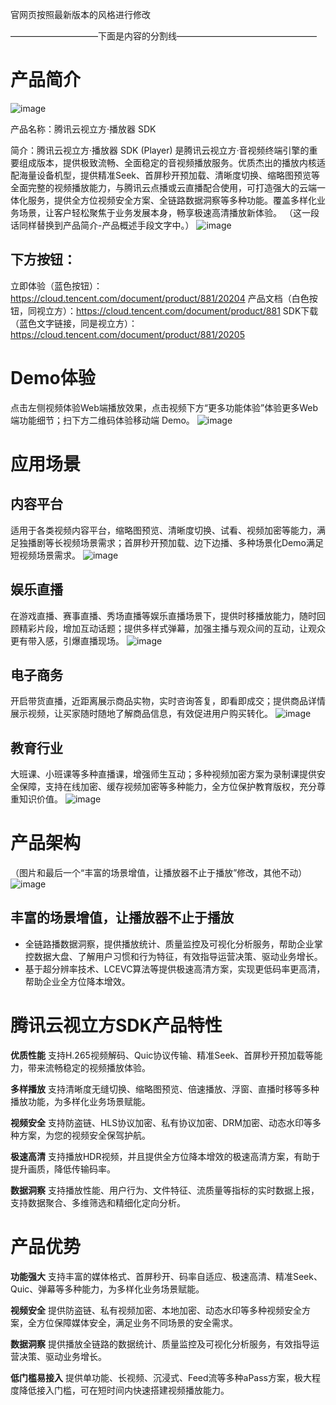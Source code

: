 官网页按照最新版本的风格进行修改

——————————下面是内容的分割线————————————————

# 产品简介

![image](https://user-images.githubusercontent.com/88317062/144960488-d37359c2-bee4-4ce5-b0a1-e2a3a7de4928.png)

产品名称：腾讯云视立方·播放器 SDK 

简介：腾讯云视立方·播放器 SDK (Player) 是腾讯云视立方·音视频终端引擎的重要组成版本，提供极致流畅、全面稳定的音视频播放服务。优质杰出的播放内核适配海量设备机型，提供精准Seek、首屏秒开预加载、清晰度切换、缩略图预览等全面完整的视频播放能力，与腾讯云点播或云直播配合使用，可打造强大的云端一体化服务，提供全方位视频安全方案、全链路数据洞察等多种功能。覆盖多样化业务场景，让客户轻松聚焦于业务发展本身，畅享极速高清播放新体验。
（这一段话同样替换到产品简介-产品概述手段文字中。）
![image](https://user-images.githubusercontent.com/88317062/141046851-b033542b-8664-4ec6-a110-2cfe80117a4b.png)

## 下方按钮：
立即体验（蓝色按钮）：https://cloud.tencent.com/document/product/881/20204
产品文档（白色按钮，同视立方）：https://cloud.tencent.com/document/product/881
SDK下载（蓝色文字链接，同是视立方）：https://cloud.tencent.com/document/product/881/20205








# Demo体验
点击左侧视频体验Web端播放效果，点击视频下方“更多功能体验”体验更多Web端功能细节；扫下方二维码体验移动端 Demo。
![image](https://user-images.githubusercontent.com/88317062/140859138-971f2dc9-f4b9-45a6-9fb5-fd62e09e081e.png)

# 应用场景
## 内容平台
适用于各类视频内容平台，缩略图预览、清晰度切换、试看、视频加密等能力，满足独播剧等长视频场景需求；首屏秒开预加载、边下边播、多种场景化Demo满足短视频场景需求。
![image](https://user-images.githubusercontent.com/88317062/140917688-2c28000d-7054-420b-8753-6e6f254bac17.png)

## 娱乐直播
在游戏直播、赛事直播、秀场直播等娱乐直播场景下，提供时移播放能力，随时回顾精彩片段，增加互动话题；提供多样式弹幕，加强主播与观众间的互动，让观众更有带入感，引爆直播现场。
![image](https://user-images.githubusercontent.com/88317062/140900003-ede16bef-7bcd-451f-be2d-307c8c3f42c9.png)


## 电子商务
开启带货直播，近距离展示商品实物，实时咨询答复，即看即成交；提供商品详情展示视频，让买家随时随地了解商品信息，有效促进用户购买转化。
![image](https://user-images.githubusercontent.com/88317062/140917805-566b19b0-a002-4395-b638-b92b01ef751a.png)


## 教育行业
大班课、小班课等多种直播课，增强师生互动；多种视频加密方案为录制课提供安全保障，支持在线加密、缓存视频加密等多种能力，全方位保护教育版权，充分尊重知识价值。
![image](https://user-images.githubusercontent.com/88317062/140917886-0b7a33e3-b214-4671-87be-57d70804c75b.png)






# 产品架构
（图片和最后一个“丰富的场景增值，让播放器不止于播放”修改，其他不动）
![image](https://user-images.githubusercontent.com/88317062/140925225-3849f709-f3f7-49a3-9000-325faef4eae4.png)

## 丰富的场景增值，让播放器不止于播放
* 全链路播数据洞察，提供播放统计、质量监控及可视化分析服务，帮助企业掌控数据大盘、了解用户习惯和行为特征，有效指导运营决策、驱动业务增长。
* 基于超分辨率技术、LCEVC算法等提供极速高清方案，实现更低码率更高清，帮助企业全方位降本增效。




# 腾讯云视立方SDK产品特性

**优质性能**  支持H.265视频解码、Quic协议传输、精准Seek、首屏秒开预加载等能力，带来流畅稳定的视频播放体验。

**多样播放**  支持清晰度无缝切换、缩略图预览、倍速播放、浮窗、直播时移等多种播放功能，为多样化业务场景赋能。

**视频安全**  支持防盗链、HLS协议加密、私有协议加密、DRM加密、动态水印等多种方案，为您的视频安全保驾护航。

**极速高清**  支持播放HDR视频，并且提供全方位降本增效的极速高清方案，有助于提升画质，降低传输码率。

**数据洞察**  支持播放性能、用户行为、文件特征、流质量等指标的实时数据上报，支持数据聚合、多维筛选和精细化定向分析。




# 产品优势

**功能强大**
支持丰富的媒体格式、首屏秒开、码率自适应、极速高清、精准Seek、 Quic、弹幕等多种能力，为多样化业务场景赋能。

**视频安全** 
提供防盗链、私有视频加密、本地加密、动态水印等多种视频安全方案，全方位保障媒体安全，满足业务不同场景的安全需求。

**数据洞察**
提供播放全链路的数据统计、质量监控及可视化分析服务，有效指导运营决策、驱动业务增长。

**低门槛易接入**
提供单功能、长视频、沉浸式、Feed流等多种aPass方案，极大程度降低接入门槛，可在短时间内快速搭建视频播放能力。

